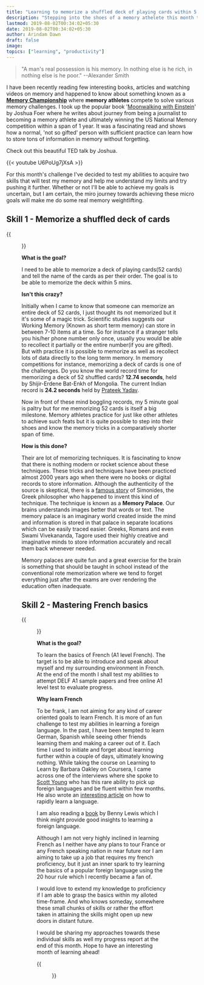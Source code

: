 ```yaml
---
title: "Learning to memorize a shuffled deck of playing cards within 5 mins and mastering French basics"
description: "Stepping into the shoes of a memory athelete this month to explore my memory threshold and dive into some new language learning for the 1st time."
lastmod: 2019-08-02T00:34:02+05:30
date: 2019-08-02T00:34:02+05:30
author: Arindam Dawn
draft: false
image:
topics: ["learning", "productivity"]
---
```


> "A man's real possession is his memory. In nothing else is he rich, in nothing else is he poor."
> --Alexander Smith

I have been recently reading few interesting books, articles and watching videos on memory and happened to know about something known as a **[Memory Championship](https://en.wikipedia.org/wiki/World_Memory_Championships)** where **memory athletes** compete to solve various memory challenges. I took up the popular book '[Moonwalking with Einstein](https://en.wikipedia.org/wiki/World_Memory_Championships)' by Joshua Foer where he writes about journey from being a journalist to becoming a memory athlete and ultimately winning the US National Memory competition within a span of 1 year. It was a fascinating read and shows how a normal, 'not so gifted' person with sufficient practice can learn how to store tons of information in memory without forgetting.

Check out this beautiful TED talk by Joshua.

{{< youtube U6PoUg7jXsA >}}

For this month's challenge I've decided to test my abilities to acquire two skills that will test my memory and help me understand my limits and try pushing it further. Whether or not I'll be able to achieve my goals is uncertain, but I am certain, the miro journey towards achieving these micro goals will make me do some real memory weightlifting.

## Skill 1 - Memorize a shuffled deck of cards

{{<figure src= "https://images.pexels.com/photos/102107/pexels-photo-102107.jpeg?auto=compress&cs=tinysrgb&dpr=2&h=650&w=940" caption= "Photo by mali maeder from Pexels" class="tc">}}

**What is the goal?**

I need to be able to memorize a deck of playing cards(52 cards) and tell the name of the cards as per their order. The goal is to be able to memorize the deck within 5 mins.

**Isn't this crazy?**

Initially when I came to know that someone can memorize an entire deck of 52 cards, I just thought its not memorized but it it's some of a magic trick. Scientific studies suggests our Working Memory (Known as short term memory) can store in between 7-10 items at a time. So for instance if a stranger tells you his/her phone number only once, usually you would be able to recollect it partially or the entire number(if you are gifted). But with practice it is possible to memorize as well as recollect lots of data directly to the long term memory. In memory competitions for instance, memorizing a deck of cards is one of the challenges. Do you know the world record time for memorizing a deck of 52 shuffled cards? **12.74 seconds**, held by Shijir-Erdene Bat-Enkh of Mongolia.
The current Indian record is **24.2 seconds** held by [Prateek Yadav](http://www.world-memory-statistics.com/competitor.php?id=2068).

Now in front of these mind boggling records, my 5 minute goal is paltry but for me memorizing 52 cards is itself a big milestone. Memory athletes practice for just like other athletes to achieve such feats but it is quite possible to step into their shoes and know the memory tricks in a comparatively shorter span of time.

**How is this done?**

Their are lot of memorizing techniques. It is fascinating to know that there is nothing modern or rocket science about these techniques. These tricks and techniques have been practiced almost 2000 years ago when there were no books or digital records to store information. Although the authenticity of the source is skeptical, there is a [famous story](https://memorise.org/memory-training-history/simonides) of Simonides, the Greek philosopher who happened to invent this kind of technique. The technique is known as a **Memory Palace**. Our brains understands images better that words or text. The memory palace is an imaginary world created inside the mind and information is stored in that palace in separate locations which can be easily traced easier. Greeks, Romans and even Swami Vivekananda, Tagore used their highly creative and imaginative minds to store information accurately and recall them back whenever needed.

Memory palaces are quite fun and a great exercise for the brain is something that should be taught in school instead of the conventional rote memorization where we tend to forget everything just after the exams are over rendering the education often inadequate.

## Skill 2 - Mastering French basics

{{<figure src= "https://images.pexels.com/photos/115740/pexels-photo-115740.jpeg?auto=compress&cs=tinysrgb&dpr=2&h=650&w=940" caption= "I didn't mean french fries!😃 - Photo by Marco Fischer from Pexels" class="tc">}}

**What is the goal?**

To learn the basics of French (A1 level French). The target is to be able to introduce and speak about myself and my surrounding environment in French. At the end of the month I shall test my abilities to attempt DELF A1 sample papers and free online A1 level test to evaluate progress.

**Why learn French**

To be frank, I am not aiming for any kind of career oriented goals to learn French. It is more of an fun challenge to test my abilities in learning a foreign language. In the past, I have been tempted to learn German, Spanish while seeing other friends learning them and making a career out of it. Each time I used to initiate and forget about learning further within a couple of days, ultimately knowing nothing. While taking the course on Learning to Learn by Barbara Oakley on Coursera, I came across one of the interviews where she spoke to [Scott Young](https://www.scotthyoung.com/blog/about/) who has this rare ability to pick up foreign languages and be fluent within few months. He also wrote an [interesting article](https://www.scotthyoung.com/blog/2019/03/20/learn-language-fast/) on how to rapidly learn a language.

I am also reading a [book](https://amzn.to/2KmjOuu) by Benny Lewis which I think might provide good insights to learning a foreign language.

Although I am not very highly inclined in learning French as I neither have any plans to tour France or any French speaking nation in near future nor I am aiming to take up a job that requires my french proficiency, but it just an inner spark to try learning the basics of a popular foreign language using the 20 hour rule which I recently became a fan of.

I would love to extend my knowledge to proficiency if I am able to grasp the basics within my alloted time-frame. And who knows someday, somewhere these small chunks of skills or rather the effort taken in attaining the skills might open up new doors in distant future.

I would be sharing my approaches towards these individual skills as well my progress report at the end of this month. Hope to have an interesting month of learning ahead!

{{<figure src= "https://media.giphy.com/media/fhAwk4DnqNgw8/giphy.gif" caption= "Get Set Go..." class="tc">}}
